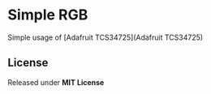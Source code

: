 # Simple RGB
Simple usage of [Adafruit TCS34725](Adafruit TCS34725)

## License
Released under **MIT License**
